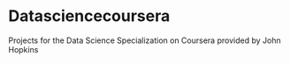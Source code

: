 # Datasciencecoursera
Projects for the Data Science Specialization on Coursera provided by John Hopkins
